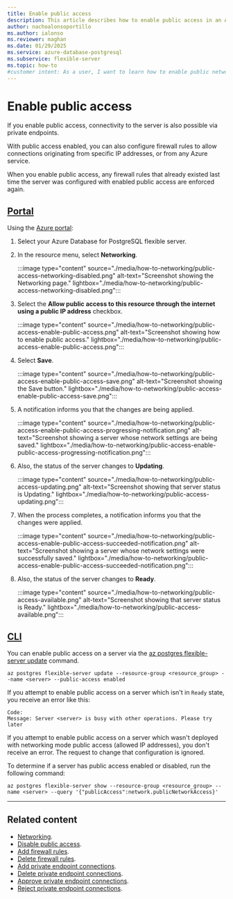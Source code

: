 ```yaml
---
title: Enable public access
description: This article describes how to enable public access in an Azure Database for PostgreSQL flexible server.
author: nachoalonsoportillo
ms.author: ialonso
ms.reviewer: maghan
ms.date: 01/29/2025
ms.service: azure-database-postgresql
ms.subservice: flexible-server
ms.topic: how-to
#customer intent: As a user, I want to learn how to enable public network access in an Azure Database for PostgreSQL flexible server.
---
```


# Enable public access
 
If you enable public access, connectivity to the server is also possible via private endpoints.

With public access enabled, you can also configure firewall rules to allow connections originating from specific IP addresses, or from any Azure service.

When you enable public access, any firewall rules that already existed last time the server was configured with enabled public access are enforced again.

## [Portal](#tab/portal-enable-public-access)

Using the [Azure portal](https://portal.azure.com/):

1. Select your Azure Database for PostgreSQL flexible server.

2. In the resource menu, select **Networking**.

    :::image type="content" source="./media/how-to-networking/public-access-networking-disabled.png" alt-text="Screenshot showing the Networking page." lightbox="./media/how-to-networking/public-access-networking-disabled.png":::

3. Select the **Allow public access to this resource through the internet using a public IP address** checkbox.

    :::image type="content" source="./media/how-to-networking/public-access-enable-public-access.png" alt-text="Screenshot showing how to enable public access." lightbox="./media/how-to-networking/public-access-enable-public-access.png":::

4. Select **Save**.

    :::image type="content" source="./media/how-to-networking/public-access-enable-public-access-save.png" alt-text="Screenshot showing the Save button." lightbox="./media/how-to-networking/public-access-enable-public-access-save.png":::

5. A notification informs you that the changes are being applied.

    :::image type="content" source="./media/how-to-networking/public-access-enable-public-access-progressing-notification.png" alt-text="Screenshot showing a server whose network settings are being saved." lightbox="./media/how-to-networking/public-access-enable-public-access-progressing-notification.png":::

6. Also, the status of the server changes to **Updating**.

    :::image type="content" source="./media/how-to-networking/public-access-updating.png" alt-text="Screenshot showing that server status is Updating." lightbox="./media/how-to-networking/public-access-updating.png":::

7. When the process completes, a notification informs you that the changes were applied.

    :::image type="content" source="./media/how-to-networking/public-access-enable-public-access-succeeded-notification.png" alt-text="Screenshot showing a server whose network settings were successfully saved." lightbox="./media/how-to-networking/public-access-enable-public-access-succeeded-notification.png":::

8. Also, the status of the server changes to **Ready**.

    :::image type="content" source="./media/how-to-networking/public-access-available.png" alt-text="Screenshot showing that server status is Ready." lightbox="./media/how-to-networking/public-access-available.png":::

## [CLI](#tab/cli-enable-public-access)

You can enable public access on a server via the [az postgres flexible-server update](/cli/azure/postgres/flexible-server#az-postgres-flexible-server-update) command.

```azurecli-interactive
az postgres flexible-server update --resource-group <resource_group> --name <server> --public-access enabled
```

If you attempt to enable public access on a server which isn't in `Ready` state, you receive an error like this:

```output
Code: 
Message: Server <server> is busy with other operations. Please try later
```

If you attempt to enable public access on a server which wasn't deployed with networking mode public access (allowed IP addresses), you don't receive an error. The request to change that configuration is ignored.

To determine if a server has public access enabled or disabled, run the following command:

```azurecli-interactive
az postgres flexible-server show --resource-group <resource_group> --name <server> --query '{"publicAccess":network.publicNetworkAccess}'
```

---

## Related content

- [Networking](how-to-networking.md).
- [Disable public access](how-to-networking-servers-deployed-public-access-disable-public-access.md).
- [Add firewall rules](how-to-networking-servers-deployed-public-access-add-firewall-rules.md).
- [Delete firewall rules](how-to-networking-servers-deployed-public-access-delete-firewall-rules.md).
- [Add private endpoint connections](how-to-networking-servers-deployed-public-access-add-private-endpoint.md).
- [Delete private endpoint connections](how-to-networking-servers-deployed-public-access-delete-private-endpoint.md).
- [Approve private endpoint connections](how-to-networking-servers-deployed-public-access-approve-private-endpoint.md).
- [Reject private endpoint connections](how-to-networking-servers-deployed-public-access-reject-private-endpoint.md).
